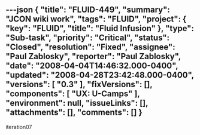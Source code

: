 ---json
{
  "title": "FLUID-449",
  "summary": "JCON wiki work",
  "tags": "FLUID",
  "project": {
    "key": "FLUID",
    "title": "Fluid Infusion"
  },
  "type": "Sub-task",
  "priority": "Critical",
  "status": "Closed",
  "resolution": "Fixed",
  "assignee": "Paul Zablosky",
  "reporter": "Paul Zablosky",
  "date": "2008-04-04T14:46:32.000-0400",
  "updated": "2008-04-28T23:42:48.000-0400",
  "versions": [
    "0.3"
  ],
  "fixVersions": [],
  "components": [
    "UX: U-Camps"
  ],
  "environment": null,
  "issueLinks": [],
  "attachments": [],
  "comments": []
}
---
iteration07

        